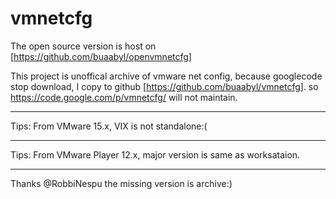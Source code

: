 vmnetcfg
========




The open source version is host on [https://github.com/buaabyl/openvmnetcfg]

This project is unoffical archive of vmware net config,
because googlecode stop download, I copy to github [https://github.com/buaabyl/vmnetcfg]. so https://code.google.com/p/vmnetcfg/ will not maintain.

-----
Tips: From VMware 15.x, VIX is not standalone:(

-----
Tips: From VMware Player 12.x, major version is same as worksataion.

-----

Thanks @RobbiNespu the missing version is archive:)



